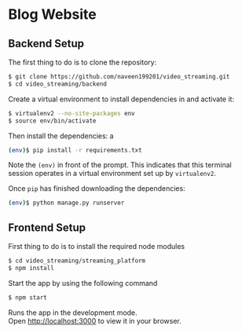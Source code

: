 # Blog Website

## Backend Setup

The first thing to do is to clone the repository:

```sh
$ git clone https://github.com/naveen199201/video_streaming.git
$ cd video_streaming/backend
```

Create a virtual environment to install dependencies in and activate it:

```sh
$ virtualenv2 --no-site-packages env
$ source env/bin/activate
```

Then install the dependencies:
a 
```sh
(env)$ pip install -r requirements.txt 
```
Note the `(env)` in front of the prompt. This indicates that this terminal
session operates in a virtual environment set up by `virtualenv2`.

Once `pip` has finished downloading the dependencies:
```sh
(env)$ python manage.py runserver
```

## Frontend Setup
First thing to do is to install the required node modules
```sh
$ cd video_streaming/streaming_platform
$ npm install
```
Start the app by using the following command
```sh
$ npm start
```
Runs the app in the development mode.\
Open [http://localhost:3000](http://localhost:3000) to view it in your browser.
